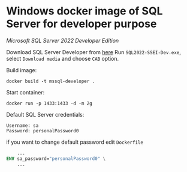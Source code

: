 # Windows docker image of SQL Server for developer purpose

_Microsoft SQL Server 2022 Developer Edition_

Download SQL Server Developer from [here](https://www.microsoft.com/en-us/sql-server/sql-server-downloads)
Run `SQL2022-SSEI-Dev.exe`, select `Download media` and choose `CAB` option.

Build image:

`docker build -t mssql-developer .`

Start container:

`docker run -p 1433:1433 -d -m 2g`

Default SQL Server credentials:

```
Username: sa
Password: personalPassword0
```

if you want to change default password edit `Dockerfile`

```dockerfile
    ...
ENV sa_password="personalPassword0" \
    ...
```
